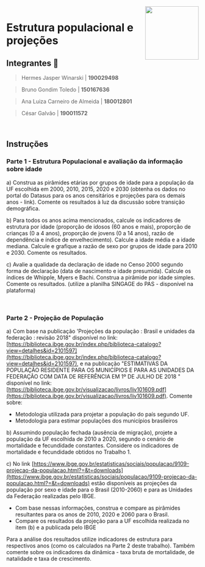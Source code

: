 <img align="right" width="140" height="140" src="http://s3-sa-east-1.amazonaws.com/descomplica-blog/wp-content/uploads/2016/04/trabalhar-na-UnB.png">

# Estrutura populacional e projeções
 

## Integrantes :dancers:

> Hermes Jasper Winarski | **190029498**  <!---Nome, Telefone, Email -->

> Bruno Gondim Toledo | **150167636**

> Ana Luiza Carneiro de Almeida | **180012801**

> César Galvão | **190011572**

<br>


## Instruções

### Parte 1 - Estrutura Populacional e avaliação da informação sobre idade

a) Construa as pirâmides etárias por grupos de idade para a população da UF escolhida em 2000, 2010, 2015, 2020 e 2030 (obtenha os dados no portal do Datasus para os anos censitários e projeções para os demais anos - link). Comente os resultados à luz da discussão sobre transição demográfica.

b) Para todos os anos acima mencionados, calcule os indicadores de estrutura por idade (proporção de idosos (60 anos e mais), proporção de crianças (0 a 4 anos), proporção de jovens (0 a 14 anos), razão de dependência e índice de envelhecimento). Calcule a idade média e a idade mediana. Calcule e grafique a razão de sexo por grupos de idade para 2010 e 2030. Comente os resultados.

c) Avalie a qualidade da declaração de idade no Censo 2000 segundo forma de declaração (data de nascimento e idade presumida). Calcule os índices de Whipple, Myers e Bachi. Construa a pirâmide por idade simples. Comente os resultados. (utilize a planilha SINGAGE do PAS - disponível na plataforma)

<br>

### Parte 2 - Projeção de População

a) Com base na publicação 'Projeções da população : Brasil e unidades da federação : revisão 2018" disponível no link: [https://biblioteca.ibge.gov.br/index.php/biblioteca-catalogo?view=detalhes&id=2101597](https://biblioteca.ibge.gov.br/index.php/biblioteca-catalogo?view=detalhes&id=2101597), e na publicação "ESTIMATIVAS DA POPULAÇÃO RESIDENTE PARA OS MUNICÍPIOS E PARA AS UNIDADES DA FEDERAÇÃO COM DATA DE REFERÊNCIA EM 1º DE JULHO DE 2018 " disponível no link: [https://biblioteca.ibge.gov.br/visualizacao/livros/liv101609.pdf](https://biblioteca.ibge.gov.br/visualizacao/livros/liv101609.pdf). Comente sobre:

* Metodologia utilizada para projetar a população do país segundo UF.
* Metodologia para estimar populações dos municípios brasileiros

b) Assumindo população fechada (ausência de migração), projete a população da UF escolhida de 2010 a 2020, segundo o cenário de mortalidade e fecundidade constantes. Considere os indicadores de mortalidade e fecundidade obtidos no Trabalho 1.

c) No link [https://www.ibge.gov.br/estatisticas/sociais/populacao/9109-projecao-da-populacao.html?=&t=downloads](https://www.ibge.gov.br/estatisticas/sociais/populacao/9109-projecao-da-populacao.html?=&t=downloads) estão disponíveis as projeções da população por sexo e idade para o Brasil (2010-2060) e para as Unidades da Federação realizadas pelo IBGE.

* Com base nessas informações, construa e compare as pirâmides resultantes para os anos de 2010, 2020 e 2060 para o Brasil.
* Compare os resultados da projeção para a UF escolhida realizada no item (b) e a publicada pelo IBGE


Para a análise dos resultados utilize indicadores de estrutura para respectivos anos (como os calculados na Parte 2 deste trabalho). Também comente sobre os indicadores da dinâmica - taxa bruta de mortalidade, de natalidade e taxa de crescimento.
